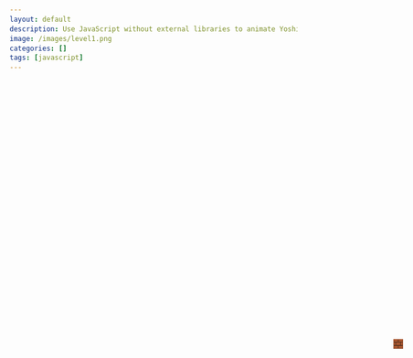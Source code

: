 ```yaml
---
layout: default
description: Use JavaScript without external libraries to animate Yoshi moving across screen, OOP style.
image: /images/level1.png
categories: []
tags: [javascript]
---
```


<div id="level1" style="width: 900px; height: 252px; background-image: url('images/level1.png');"></div>
<div id="yoshi5" style="width: 29px; height: 30px; background-image: url('images/yoshi.png'); "></div>
<div id="block">
    <img src="images/mario_block.png" alt="My Image">
</div>

<style>
    #yoshi5 {
        position: absolute;
        top: 658px;
        left: 620px;
        width: 200px;
        height: 200px;
        z-index: 1; /* Adjust the z-index to control the stacking order */
        transition: top 1.5s ease;
    }

    #level1 {
        position: absolute;
        top: 450px;
        left: 400px;
        width: 200px;
        height: 200px;
        z-index: 1; /* Adjust the z-index to control the stacking order */
    }
    #block {
        position: absolute;
        top: 650px;
        left: 900px;
        width: 17px;
        height: 17px;
        z-index: 1; /* Adjust the z-index to control the stacking order */
    }

    #block img {
        width: 100%;
        height: 100%;
        object-fit: contain;
    }
    
</style>

<script>

    const spriteWidth = 1; // Width of each frame in pixels
    const spriteHeight = 252; // Height of each frame in pixels
    const numFrames = 10000; // Total number of frames in the sprite sheet

    let currentFrame = 0; // Variable to track the current frame index

    function updateFrame() {
        // Increment the frame index
        
        currentFrame = (currentFrame + 5) % numFrames;
        
        // Calculate the position of the current frame in the sprite sheet
        const xPos = currentFrame * spriteWidth;
        
        // Display the frame by adjusting the background position
        const spriteElement = document.getElementById('level1');
        spriteElement.style.backgroundPosition = `-${xPos}px 0`;
    }

    // Call the updateFrame function repeatedly at a desired frame rate

    // setInterval(updateFrame, 10); // 100ms = 10 frames per second
    
    
  // Start the animation by calling updateFrame with the corresponding interval time
  
    const spriteWidth5 = 28; // Width of each frame in pixels
    const spriteHeight5 = 35; // Height of each frame in pixels
    const numFrames5 = 4; // Total number of frames in the sprite sheet

    const blockElement = document.getElementById('block');
    let blockLeft = 900;
    const blockStepSize = 5;

    let currentFrame5 = 0; // Variable to track the current frame index

    function updateFrame5() {
        // Increment the frame index
        currentFrame5 = (currentFrame5 + 1) % numFrames5;
        // Calculate the position of the current frame in the sprite sheet
        const xPos5 = currentFrame5 * spriteWidth5 + 29;

        // Display the frame by adjusting the background position
        const spriteElement5 = document.getElementById('yoshi5');
        spriteElement5.style.backgroundPosition = `-${xPos5}px -120px`;
    }
    // Call the updateFrame function repeatedly at a desired frame rate
    setInterval(updateFrame5, 200); // 100ms = 10 frames per second
    
    const imageElement = document.getElementById('yoshi5');
    let currentTop = 658;
    let currentLeft = 620;
    const stepSize = 5; // Adjust the step size according to your desired movement speed
    

    function jump() {
        const jumpHeight = 75; // Adjust the jump height as desired
        const jumpDuration = 400; // Adjust the jump duration as desired

        imageElement.style.transition = `transform ${jumpDuration}ms`;
        imageElement.style.transform = `translateY(-${jumpHeight}px)`;

        setTimeout(() => {
            imageElement.style.transform = 'translateY(0)';
            setTimeout(() => {
                imageElement.style.transition = '';
            }, jumpDuration);
        }, jumpDuration);
    }

    function areElementsColliding(yoshi5, block) {
        const rect1 = yoshi5.getBoundingClientRect();
        const rect2 = block.getBoundingClientRect();

        return (
            rect1.left < rect2.right &&
            rect1.right > rect2.left &&
            rect1.top < rect2.bottom &&
            rect1.bottom > rect2.top
        );
    }

    const yoshi5 = document.getElementById('yoshi5');
    const block = document.getElementById('block');

    function handleCollision() {
        // Code to be executed when elements collide
        yoshi5.style.top = '625px';
    }

    function checkCollision() {
            if (areElementsColliding(yoshi5, block)) {
                // Start the timeout and store the timeout ID
                const timeoutId = setTimeout(jump, 0); // Replace `myFunction` with your actual function and adjust the timeout duration as needed

                // Stop the function midway by clearing the timeout
                clearTimeout(timeoutId);

                handleCollision();
            }
    }

    // Call the checkCollision function repeatedly to detect collisions
    setInterval(checkCollision, 100); // Adjust the interval as needed

    function handleKeyPress(event) {
    if (event.key === ' ') {
        jump();
    } else if (event.key === 'ArrowLeft') {
        blockLeft += blockStepSize;
        currentLeft -= stepSize;
    } else if (event.key === 'ArrowRight') {
        updateFrame();
        blockLeft -= blockStepSize;
        
        currentLeft += stepSize;
    }

    blockElement.style.transition = 'left 0.3s';
    blockElement.style.left = blockLeft + 'px';
    imageElement.style.transition = 'left 0.1s'; // Set the transition duration and properties
    imageElement.style.top = currentTop + 'px';
    imageElement.style.left = currentLeft + 'px';
    }

    document.addEventListener('keydown', handleKeyPress);
    

</script>